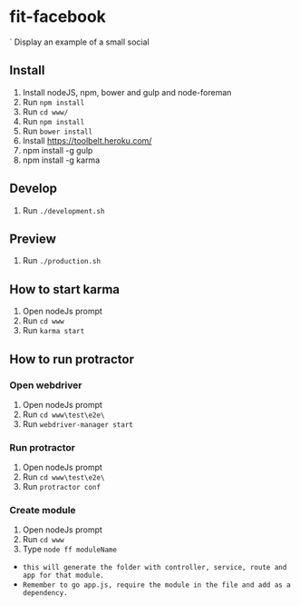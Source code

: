 # fit-facebook

` Display an example of a small social

## Install

1. Install nodeJS, npm, bower and gulp and node-foreman
2. Run `npm install`
3. Run `cd www/`
4. Run `npm install`
5. Run `bower install`
6. Install https://toolbelt.heroku.com/
7. npm install -g gulp
7. npm install -g karma

## Develop

1. Run `./development.sh`

## Preview

1. Run `./production.sh`
	
## How to start karma

1. Open nodeJs prompt
2. Run `cd www`
3. Run `karma start`

## How to run protractor

### Open webdriver

1. Open nodeJs prompt
2. Run `cd www\test\e2e\`
3. Run `webdriver-manager start`

### Run protractor

1. Open nodeJs prompt
2. Run `cd www\test\e2e\`
3. Run `protractor conf`

### Create module

1. Open nodeJs prompt
2. Run `cd www`
3. Type `node ff moduleName`

- `this will generate the folder with controller, service, route and app for that module.`
- `Remember to go app.js, require the module in the file and add as a dependency.`
